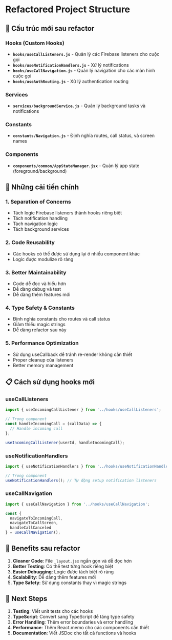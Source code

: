 # Refactored Project Structure

## 📁 Cấu trúc mới sau refactor

### Hooks (Custom Hooks)
- **`hooks/useCallListeners.js`** - Quản lý các Firebase listeners cho cuộc gọi
- **`hooks/useNotificationHandlers.js`** - Xử lý notifications
- **`hooks/useCallNavigation.js`** - Quản lý navigation cho các màn hình cuộc gọi
- **`hooks/useAuthRouting.js`** - Xử lý authentication routing

### Services
- **`services/backgroundService.js`** - Quản lý background tasks và notifications

### Constants
- **`constants/Navigation.js`** - Định nghĩa routes, call status, và screen names

### Components
- **`components/common/AppStateManager.jsx`** - Quản lý app state (foreground/background)

## 🔧 Những cải tiến chính

### 1. **Separation of Concerns**
- Tách logic Firebase listeners thành hooks riêng biệt
- Tách notification handling
- Tách navigation logic
- Tách background services

### 2. **Code Reusability**
- Các hooks có thể được sử dụng lại ở nhiều component khác
- Logic được modulize rõ ràng

### 3. **Better Maintainability**
- Code dễ đọc và hiểu hơn
- Dễ dàng debug và test
- Dễ dàng thêm features mới

### 4. **Type Safety & Constants**
- Định nghĩa constants cho routes và call status
- Giảm thiểu magic strings
- Dễ dàng refactor sau này

### 5. **Performance Optimization**
- Sử dụng useCallback để tránh re-render không cần thiết
- Proper cleanup của listeners
- Better memory management

## 📋 Cách sử dụng hooks mới

### useCallListeners
```javascript
import { useIncomingCallListener } from '../hooks/useCallListeners';

// Trong component
const handleIncomingCall = (callData) => {
  // Handle incoming call
};

useIncomingCallListener(userId, handleIncomingCall);
```

### useNotificationHandlers
```javascript
import { useNotificationHandlers } from '../hooks/useNotificationHandlers';

// Trong component
useNotificationHandlers(); // Tự động setup notification listeners
```

### useCallNavigation
```javascript
import { useCallNavigation } from '../hooks/useCallNavigation';

const { 
  navigateToIncomingCall, 
  navigateToCallScreen,
  handleCallCanceled 
} = useCallNavigation();
```

## 🚀 Benefits sau refactor

1. **Cleaner Code**: File `_layout.jsx` ngắn gọn và dễ đọc hơn
2. **Better Testing**: Có thể test từng hook riêng biệt
3. **Easier Debugging**: Logic được tách biệt rõ ràng
4. **Scalability**: Dễ dàng thêm features mới
5. **Type Safety**: Sử dụng constants thay vì magic strings

## 📝 Next Steps

1. **Testing**: Viết unit tests cho các hooks
2. **TypeScript**: Convert sang TypeScript để tăng type safety
3. **Error Handling**: Thêm error boundaries và error handling
4. **Performance**: Thêm React.memo cho các components cần thiết
5. **Documentation**: Viết JSDoc cho tất cả functions và hooks
